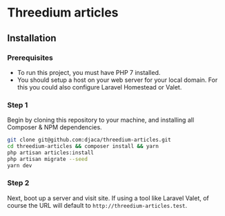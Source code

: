 # Threedium articles

## Installation

### Prerequisites

* To run this project, you must have PHP 7 installed.
* You should setup a host on your web server for your local domain. For this you could also configure Laravel Homestead or Valet.

### Step 1

Begin by cloning this repository to your machine, and installing all Composer & NPM dependencies.

```bash
git clone git@github.com:djaca/threedium-articles.git
cd threedium-articles && composer install && yarn
php artisan articles:install
php artisan migrate --seed
yarn dev
```

### Step 2

Next, boot up a server and visit site. If using a tool like Laravel Valet, of course the URL will default to `http://threedium-articles.test`. 
